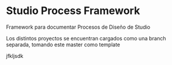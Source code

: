 # Studio Process Framework
Framework para documentar Procesos de Diseño de Studio

Los distintos proyectos se encuentran cargados como una branch separada, tomando este master como template

jfkljsdk
